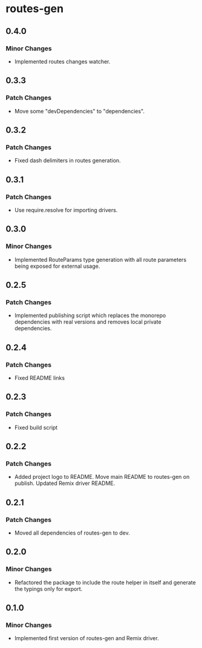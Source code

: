 # routes-gen

## 0.4.0

### Minor Changes

- Implemented routes changes watcher.

## 0.3.3

### Patch Changes

- Move some "devDependencies" to "dependencies".

## 0.3.2

### Patch Changes

- Fixed dash delimiters in routes generation.

## 0.3.1

### Patch Changes

- Use require.resolve for importing drivers.

## 0.3.0

### Minor Changes

- Implemented RouteParams type generation with all route parameters being exposed for external usage.

## 0.2.5

### Patch Changes

- Implemented publishing script which replaces the monorepo dependencies with real versions and removes local private dependencies.

## 0.2.4

### Patch Changes

- Fixed README links

## 0.2.3

### Patch Changes

- Fixed build script

## 0.2.2

### Patch Changes

- Added project logo to README. Move main README to routes-gen on publish. Updated Remix driver README.

## 0.2.1

### Patch Changes

- Moved all dependencies of routes-gen to dev.

## 0.2.0

### Minor Changes

- Refactored the package to include the route helper in itself and generate the typings only for export.

## 0.1.0

### Minor Changes

- Implemented first version of routes-gen and Remix driver.
